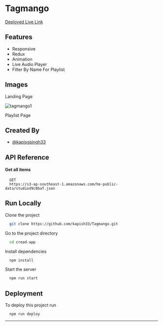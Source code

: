 # Tagmango

[Deployed Live Link ](https://tagmango.netlify.app/)

## Features

- Responsive
- Redux
- Animation
- Live Audio Player
- Filter By Name For Playlist

## Images

Landing Page

![tagmango1](/home/kapish/Documents/ME/test/tagmango/gitimages/tagmango1.png)

Playlist Page

## Created By

- [@kapisgsingh33](hhttps://github.com/kapish33)

## API Reference

#### Get all items

```http
  GET
  https://s3-ap-southeast-1.amazonaws.com/he-public-data/studiod9c0baf.json
```

## Run Locally

Clone the project

```bash
  git clone https://github.com/kapish33/Tagmango.git
```

Go to the project directory

```bash
  cd cread-app
```

Install dependencies

```bash
  npm install
```

Start the server

```bash
  npm run start
```

## Deployment

To deploy this project run

```bash
  npm run deploy
```

---
